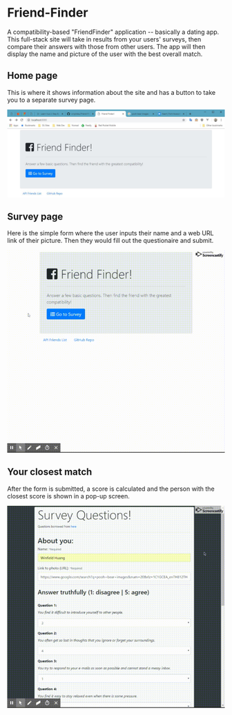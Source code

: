 # Friend-Finder
A compatibility-based "FriendFinder" application -- basically a dating app. This full-stack site will take in results from your users' surveys, then compare their answers with those from other users. The app will then display the name and picture of the user with the best overall match.

## Home page
This is where it shows information about the site and has a button to take you to a separate survey page.

![home page image](images/homepage.JPG)

## Survey page
Here is the simple form where the user inputs their name and a web URL link of their picture. Then they would fill out the questionaire and submit.

![survey page image](images/survey.gif)

## Your closest match
After the form is submitted, a score is calculated and the person with the closest score is shown in a pop-up screen.

![results image](images/results.gif)